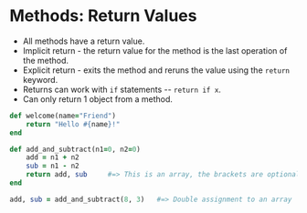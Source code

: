 # Methods: Return Values

- All methods have a return value.
- Implicit return - the return value for the method is the last operation of the method.
- Explicit return - exits the method and reruns the value using the `return` keyword.
- Returns can work with `if` statements -- `return if x`.
- Can only return 1 object from a method.

```ruby
def welcome(name="Friend")
	return "Hello #{name}!"
end
```

```ruby
def add_and_subtract(n1=0, n2=0)
	add = n1 + n2
	sub = n1 - n2
	return add, sub 	#=> This is an array, the brackets are optional
end

add, sub = add_and_subtract(8, 3)	#=> Double assignment to an array
```